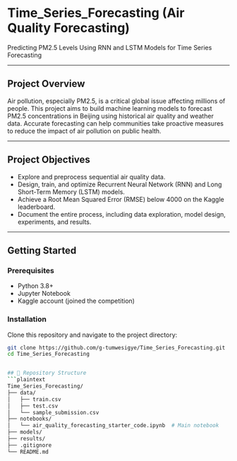 # Time_Series_Forecasting (Air Quality Forecasting)  

Predicting PM2.5 Levels Using RNN and LSTM Models for Time Series Forecasting  

---

## Project Overview  
Air pollution, especially PM2.5, is a critical global issue affecting millions of people. This project aims to build machine learning models to forecast PM2.5 concentrations in Beijing using historical air quality and weather data. Accurate forecasting can help communities take proactive measures to reduce the impact of air pollution on public health.  

---

## Project Objectives  
- Explore and preprocess sequential air quality data.  
- Design, train, and optimize Recurrent Neural Network (RNN) and Long Short-Term Memory (LSTM) models.  
- Achieve a Root Mean Squared Error (RMSE) below 4000 on the Kaggle leaderboard.  
- Document the entire process, including data exploration, model design, experiments, and results.  

---

## Getting Started  

### Prerequisites  
- Python 3.8+  
- Jupyter Notebook  
- Kaggle account (joined the competition)  

### Installation  
Clone this repository and navigate to the project directory:  

```bash
git clone https://github.com/g-tumwesigye/Time_Series_Forecasting.git
cd Time_Series_Forecasting


## 📁 Repository Structure  
```plaintext
Time_Series_Forecasting/
├── data/
│   ├── train.csv                  
│   ├── test.csv                    
│   └── sample_submission.csv       
├── notebooks/
│   └── air_quality_forecasting_starter_code.ipynb  # Main notebook
├── models/                         
├── results/                        
├── .gitignore                     
└── README.md                     
